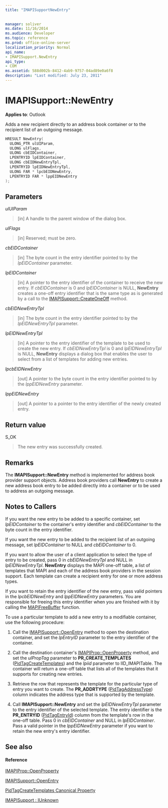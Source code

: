 ```yaml
---
title: "IMAPISupportNewEntry"
 
 
manager: soliver
ms.date: 11/16/2014
ms.audience: Developer
ms.topic: reference
ms.prod: office-online-server
localization_priority: Normal
api_name:
- IMAPISupport.NewEntry
api_type:
- COM
ms.assetid: 588d002b-8412-4ab9-9757-04ad89e0a6f8
description: "Last modified: July 23, 2011"
---
```


# IMAPISupport::NewEntry

  
  
**Applies to**: Outlook 
  
Adds a new recipient directly to an address book container or to the recipient list of an outgoing message.
  
```cpp
HRESULT NewEntry(
  ULONG_PTR ulUIParam,
  ULONG ulFlags,
  ULONG cbEIDContainer,
  LPENTRYID lpEIDContainer,
  ULONG cbEIDNewEntryTpl,
  LPENTRYID lpEIDNewEntryTpl,
  ULONG FAR * lpcbEIDNewEntry,
  LPENTRYID FAR * lppEIDNewEntry
);
```

## Parameters

 _ulUIParam_
  
> [in] A handle to the parent window of the dialog box.
    
 _ulFlags_
  
> [in] Reserved; must be zero.
    
 _cbEIDContainer_
  
> [in] The byte count in the entry identifier pointed to by the  _lpEIDContainer_ parameter. 
    
 _lpEIDContainer_
  
> [in] A pointer to the entry identifier of the container to receive the new entry. If  _cbEIDContainer_ is 0 and  _lpEIDContainer_ is NULL, **NewEntry** creates a one-off entry identifier that is the same type as is generated by a call to the [IMAPISupport::CreateOneOff](imapisupport-createoneoff.md) method. 
    
 _cbEIDNewEntryTpl_
  
> [in] The byte count in the entry identifier pointed to by the  _lpEIDNewEntryTpl_ parameter. 
    
 _lpEIDNewEntryTpl_
  
> [in] A pointer to the entry identifier of the template to be used to create the new entry. If  _cbEIDNewEntryTpl_ is 0 and  _lpEIDNewEntryTpl_ is NULL, **NewEntry** displays a dialog box that enables the user to select from a list of templates for adding new entries. 
    
 _lpcbEIDNewEntry_
  
> [out] A pointer to the byte count in the entry identifier pointed to by the  _lppEIDNewEntry_ parameter. 
    
 _lppEIDNewEntry_
  
> [out] A pointer to a pointer to the entry identifier of the newly created entry.
    
## Return value

S_OK 
  
> The new entry was successfully created.
    
## Remarks

The **IMAPISupport::NewEntry** method is implemented for address book provider support objects. Address book providers call **NewEntry** to create a new address book entry to be added directly into a container or to be used to address an outgoing message. 
  
## Notes to Callers

If you want the new entry to be added to a specific container, set  _lpEIDContainer_ to the container's entry identifier and  _cbEIDContainer_ to the byte count in the entry identifier. 
  
If you want the new entry to be added to the recipient list of an outgoing message, set  _lpEIDContainer_ to NULL and  _cbEIDContainer_ to 0. 
  
If you want to allow the user of a client application to select the type of entry to be created, pass 0 in  _cbEIDNewEntryTpl_ and NULL in  _lpEIDNewEntryTpl_. **NewEntry** displays the MAPI one-off table, a list of templates that MAPI and each of the address book providers in the session support. Each template can create a recipient entry for one or more address types. 
  
If you want to retain the entry identifier of the new entry, pass valid pointers in the  _lpcbEIDNewEntry_ and  _lppEIDNewEntry_ parameters. You are responsible for freeing this entry identifier when you are finished with it by calling the [MAPIFreeBuffer](mapifreebuffer.md) function. 
  
To use a particular template to add a new entry to a modifiable container, use the following procedure:
  
1. Call the [IMAPISupport::OpenEntry](imapisupport-openentry.md) method to open the destination container, and set the  _lpEntryID_ parameter to the entry identifier of the container. 
    
2. Call the destination container's [IMAPIProp::OpenProperty](imapiprop-openproperty.md) method, and set the  _ulPropTag_ parameter to **PR_CREATE_TEMPLATES** ([PidTagCreateTemplates](pidtagcreatetemplates-canonical-property.md)) and the  _lpiid_ parameter to IID_IMAPITable. The container will return a one-off table that lists all of the templates that it supports for creating new entries. 
    
3. Retrieve the row that represents the template for the particular type of entry you want to create. The **PR_ADDRTYPE** ([PidTagAddressType](pidtagaddresstype-canonical-property.md)) column indicates the address type that is supported by the template. 
    
4. Call **IMAPISupport::NewEntry** and set the  _lpEIDNewEntryTpl_ parameter to the entry identifier of the selected template. The entry identifier is the **PR_ENTRYID** ([PidTagEntryId](pidtagentryid-canonical-property.md)) column from the template's row in the one-off table. Pass 0 in  _cbEIDContainer_ and NULL in  _lpEIDContainer_. Pass a valid pointer in the  _lppEIDNewEntry_ parameter if you want to retain the new entry's entry identifier. 
    
## See also

#### Reference

[IMAPIProp::OpenProperty](imapiprop-openproperty.md)
  
[IMAPISupport::OpenEntry](imapisupport-openentry.md)
  
[PidTagCreateTemplates Canonical Property](pidtagcreatetemplates-canonical-property.md)
  
[IMAPISupport : IUnknown](imapisupportiunknown.md)


